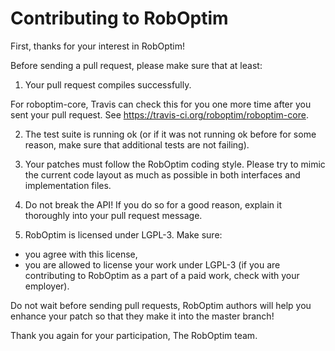 Contributing to RobOptim
========================

First, thanks for your interest in RobOptim!

Before sending a pull request, please make sure that at least:

1. Your pull request compiles successfully.

For roboptim-core, Travis can check this for you one more time after
you sent your pull request. See
https://travis-ci.org/roboptim/roboptim-core.


2. The test suite is running ok (or if it was not running ok before
for some reason, make sure that additional tests are not failing).


3. Your patches must follow the RobOptim coding style.
Please try to mimic the current code layout as much as possible in
both interfaces and implementation files.


4. Do not break the API!
If you do so for a good reason, explain it thoroughly into your pull
request message.

5. RobOptim is licensed under LGPL-3. Make sure:
 - you agree with this license,
 - you are allowed to license your work under LGPL-3 (if you are
   contributing to RobOptim as a part of a paid work, check with your
   employer).


Do not wait before sending pull requests, RobOptim authors will help
you enhance your patch so that they make it into the master branch!


Thank you again for your participation,
The RobOptim team.
